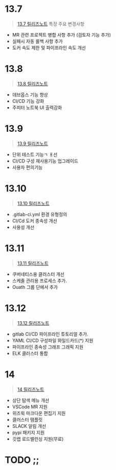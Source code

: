 # 13.7
> [ 13.7 릴리즈노트](https://about.gitlab.com/releases/2020/12/22/gitlab-13-7-released/)
특정 주요 변경사항
- MR 관련 프로젝트 병합 사항 추가 (검토자 기능 추가) 
- 실패시 자동 롤백 사항 추가
- 도커 속도 제한 및 파이프라인 속도 개선

# 13.8
>[ 13.8 릴리즈노트 ](https://about.gitlab.com/releases/2021/01/22/gitlab-13-8-released/)
- 데브옵스 기능 향상 
- CI/CD 기능 강화
- 주피터 노트북 UI 출력강화


# 13.9
> [ 13.9 릴리즈노트 ](https://about.gitlab.com/releases/2021/02/22/gitlab-13-9-released/#easily-see-repeat-failed-tests-in-unit-test-reports)
- 단위 테스트 기능ㄱ ㅐ선
- CI/CD 구성 재사용기능 업그레이드
- 사용자 편의기능

# 13.10
> [ 13.10 릴리즈노트](https://about.gitlab.com/releases/2021/03/22/gitlab-13-10-released/)
- .gitlab-ci.yml 환경 유형정의
- CI/Cd 도커 종속성 개선
- 사용성 개선

# 13.11
> [13.11 릴리즈노트](https://docs.gitlab.com/ee/update/index.html#version-specific-upgrading-instructions)
- 쿠버네티스용 클러스터 개선
- 스케줄 관리용 프로세스 추가.
- Ouath 그룹 단에서 추가

# 13.12
> [13.12 릴리즈노트](https://about.gitlab.com/releases/2021/05/22/gitlab-13-12-released/)
- gitlab CI/CD  파이프라인 튜토리얼 추가.
- YAML CI/CD 구성파일 와일드카드(*) 지원
- 파이프라인 종속성 그래프 그래픽 지원
- ELK 클러스터 통합

# 14
> [14 릴리즈노트](https://about.gitlab.com/releases/2021/06/22/gitlab-14-0-released/)
- 상단 탐색 메뉴 개선
- VSCode MR 지원 
- 위즈윅 마크다운 편집기 지원
- 클러스터 탬플릿
- SLACK 알림 개선
- pypi 패키지 지원
- 깃랩 로드밸런싱 지원(무료)

# TODO ;;
